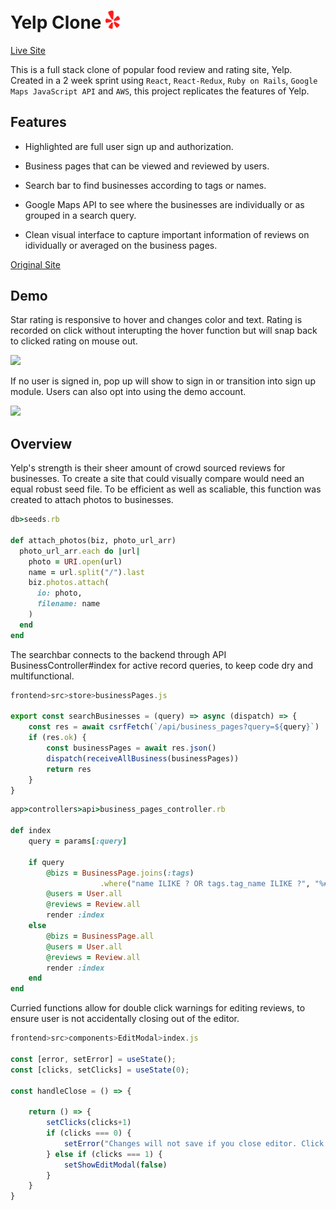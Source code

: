 # Yelp Clone <img src="frontend/public/images/icon.png" width="23" > 
 [Live Site](https://ylp.onrender.com/)

This is a full stack clone of popular food review and rating site, Yelp. Created in a 2 week sprint using `React`, `React-Redux`, `Ruby on Rails`, `Google Maps JavaScript API` and `AWS`, this project replicates the features of Yelp. 

## Features

* Highlighted are full user sign up and authorization. 

* Business pages that can be viewed and reviewed by users. 

* Search bar to find businesses according to tags or names. 

* Google Maps API to see where the businesses are individually or as grouped in a search query.

* Clean visual interface to capture important information of reviews on idividually or averaged on the business pages.


[Original Site](https://www.yelp.com/)

## Demo

Star rating is responsive to hover and changes color and text. Rating is recorded on click without interupting the hover function but will snap back to clicked rating on mouse out.

![](https://media.giphy.com/media/bpbsW9ZlDuorgPq1qV/giphy.gif)

If no user is signed in, pop up will show to sign in or transition into sign up module. Users can also opt into using the demo account.

![](https://media.giphy.com/media/1Let43yWcTCS81O0qI/giphy.gif)

## Overview

Yelp's strength is their sheer amount of crowd sourced reviews for businesses. To create a site that could visually compare would need an equal robust seed file. To be efficient as well as scaliable, this function was created to attach photos to businesses.

```ruby
db>seeds.rb

def attach_photos(biz, photo_url_arr) 
  photo_url_arr.each do |url|
    photo = URI.open(url)
    name = url.split("/").last
    biz.photos.attach(
      io: photo,
      filename: name
    )
  end
end
```

The searchbar connects to the backend through API BusinessController#index for active record queries, to keep code dry and multifunctional.

```js
frontend>src>store>businessPages.js

export const searchBusinesses = (query) => async (dispatch) => {
    const res = await csrfFetch(`/api/business_pages?query=${query}`)
    if (res.ok) {
        const businessPages = await res.json()
        dispatch(receiveAllBusiness(businessPages))
        return res
    }
}
```

```ruby
app>controllers>api>business_pages_controller.rb

def index 
    query = params[:query]
    
    if query 
        @bizs = BusinessPage.joins(:tags)
                    .where("name ILIKE ? OR tags.tag_name ILIKE ?", "%#{query}%", "%#{query}%")
        @users = User.all
        @reviews = Review.all
        render :index
    else
        @bizs = BusinessPage.all
        @users = User.all
        @reviews = Review.all
        render :index
    end
end
```

Curried functions allow for double click warnings for editing reviews, to ensure user is not accidentally closing out of the editor.

```js
frontend>src>components>EditModal>index.js

const [error, setError] = useState();
const [clicks, setClicks] = useState(0);

const handleClose = () => {

    return () => {
        setClicks(clicks+1)
        if (clicks === 0) {
            setError("Changes will not save if you close editor. Click again to confirm")
        } else if (clicks === 1) {
            setShowEditModal(false)
        }     
    }
}
```
